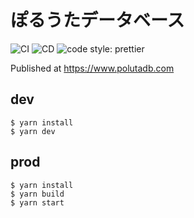 # ぽるうたデータベース

![CI](https://github.com/YunosukeY/poluta-db/workflows/CI/badge.svg?branch=master)
![CD](https://github.com/YunosukeY/poluta-db/workflows/CD%20to%20github.io%20repo/badge.svg)
![code style: prettier](https://img.shields.io/badge/code_style-prettier-ff69b4.svg?style=flat-square)

Published at https://www.polutadb.com

## dev

```
$ yarn install
$ yarn dev
```

## prod

```
$ yarn install
$ yarn build
$ yarn start
```
